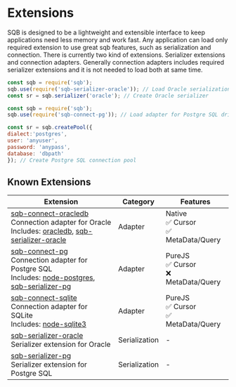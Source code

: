 # Extensions

SQB is designed to be a lightweight and extensible interface to keep applications need less memory and work fast. Any application can load only required extension to use great sqb features, such as serialization and connection. There is currently two kind of extensions. Serializer extensions and connection adapters. Generally connection adapters includes required serializer extensions and it is not needed to load both at same time.


```js
const sqb = require('sqb');
sqb.use(require('sqb-serializer-oracle')); // Load Oracle serialization
const sr = sqb.serializer('oracle'); // Create Oracle serializer
```

```js
const sqb = require('sqb');
sqb.use(require('sqb-connect-pg')); // Load adapter for Postgre SQL driver

const sr = sqb.createPool({
dialect:'postgres',
user: 'anyuser',
password: 'anypass',
database: 'dbpath'
}); // Create Postgre SQL connection pool
```

## Known Extensions

|Extension|Category|Features|
|---|---|---|
|[sqb-connect-oracledb](https://github.com/panates/sqb-connect-oracledb)<br>Connection adapter for Oracle<br>Includes: [oracledb](https://github.com/oracle/node-oracledb), [sqb-serializer-oracle](https://github.com/panates/sqb-serializer-oracle)|Adapter|Native<br>:white_check_mark: Cursor<br>:white_check_mark: MetaData/Query|
|[sqb-connect-pg](https://github.com/panates/sqb-connect-pg)<br>Connection adapter for Postgre SQL<br>Includes: [node-postgres](https://github.com/brianc/node-postgres), [sqb-serializer-pg](https://github.com/panates/sqb-serializer-pg)|Adapter|PureJS<br>:white_check_mark: Cursor<br>:x: MetaData/Query|
|[sqb-connect-sqlite](https://github.com/panates/sqb-connect-sqlite)<br>Connection adapter for SQLite<br>Includes: [node-sqlite3](https://github.com/mapbox/node-sqlite3)|Adapter|PureJS<br>:white_check_mark: Cursor<br>:white_check_mark: MetaData/Query|
|[sqb-serializer-oracle](https://github.com/panates/sqb-serializer-oracle)<br>Serializer extension for Oracle|Serialization|-|
|[sqb-serializer-pg](https://github.com/panates/sqb-serializer-pg)<br>Serializer extension for Postgre SQL|Serialization|-|

